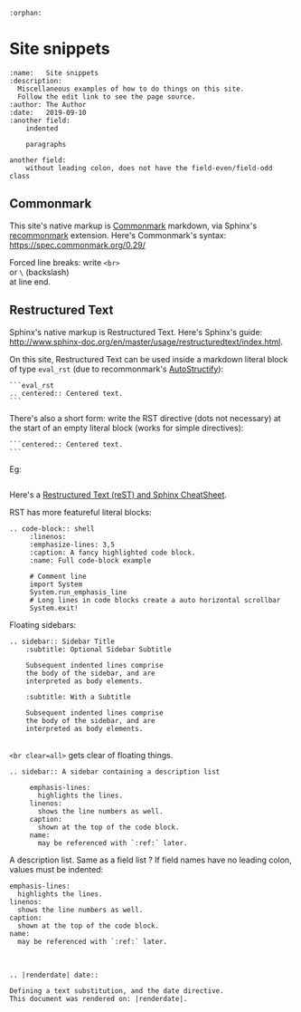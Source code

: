 <!-- A HTML comment, appears in the rendered page's HTML source -->

<!-- A RST field list, http://www.sphinx-doc.org/en/master/usage/restructuredtext/basics.html#rst-field-lists -->
<!-- A field list preceding the document's visible content is treated as hidden metadata by Sphinx,  -->
<!-- http://www.sphinx-doc.org/en/master/usage/restructuredtext/field-lists.html#metadata  -->
<!-- An empty field named orphan prevents warnings if this page is not linked in the site TOC. -->
``` eval_rst
:orphan:
```

# Site snippets

<!-- A field list after the document's title is treated as docinfo (visible document metadata) by docutils: -->
``` eval_rst
:name:   Site snippets
:description:
  Miscellaneous examples of how to do things on this site. 
  Follow the edit link to see the page source.
:author: The Author
:date:   2019-09-10
:another field: 
    indented

    paragraphs

another field: 
    without leading colon, does not have the field-even/field-odd class
```

## Commonmark

This site's native markup is [Commonmark](https://commonmark.org/) markdown, 
via Sphinx's [recommonmark](https://recommonmark.readthedocs.io/en/latest/index.html) extension.
Here's Commonmark's syntax: <https://spec.commonmark.org/0.29/>

Forced line breaks: 
write `<br>`<br>
or `\` (backslash)\
at line end.

## Restructured Text

Sphinx's native markup is Restructured Text.
Here's Sphinx's guide: <http://www.sphinx-doc.org/en/master/usage/restructuredtext/index.html>.

On this site, Restructured Text can be used inside a markdown literal block of type `eval_rst`
(due to recommonmark's [AutoStructify](https://recommonmark.readthedocs.io/en/latest/auto_structify.html#embed-restructuredtext)):

    ```eval_rst
    .. centered:: Centered text.
    ```

There's also a short form: write the RST directive (dots not necessary) at the start of an empty literal block (works for simple directives):

    ```centered:: Centered text.
    ```

Eg:

```centered:: Centered text.
```

Here's a [Restructured Text (reST) and Sphinx CheatSheet](https://thomas-cokelaer.info/tutorials/sphinx/rest_syntax.html).

RST has more featureful literal blocks:
``` eval_rst
.. code-block:: shell
     :linenos:
     :emphasize-lines: 3,5
     :caption: A fancy highlighted code block.
     :name: Full code-block example

     # Comment line
     import System
     System.run_emphasis_line
     # Long lines in code blocks create a auto horizontal scrollbar
     System.exit!
```

Floating sidebars:
``` eval_rst
.. sidebar:: Sidebar Title
    :subtitle: Optional Sidebar Subtitle

    Subsequent indented lines comprise
    the body of the sidebar, and are
    interpreted as body elements.
```

``` sidebar:: Another Sidebar
    :subtitle: With a Subtitle

    Subsequent indented lines comprise
    the body of the sidebar, and are
    interpreted as body elements.
```

<br clear=all> `<br clear=all>` gets clear of floating things.

``` eval_rst
.. sidebar:: A sidebar containing a description list

     emphasis-lines:
       highlights the lines.
     linenos:
       shows the line numbers as well.
     caption:
       shown at the top of the code block.
     name:
       may be referenced with `:ref:` later.
```

A description list. Same as a field list ? If field names have no leading colon, values must be indented:
```eval_rst
emphasis-lines:
  highlights the lines.
linenos:
  shows the line numbers as well.
caption:
  shown at the top of the code block.
name:
  may be referenced with `:ref:` later.
```

<br clear=all>

```eval_rst
.. |renderdate| date::

Defining a text substitution, and the date directive.
This document was rendered on: |renderdate|.
```

